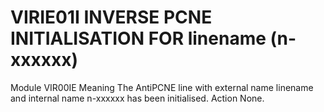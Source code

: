 # VIRIE01I INVERSE PCNE INITIALISATION FOR linename (n-xxxxxx)
Module
    VIR00IE
Meaning
    The AntiPCNE line with external name linename and internal name n-xxxxxx has been initialised.
Action
    None.
